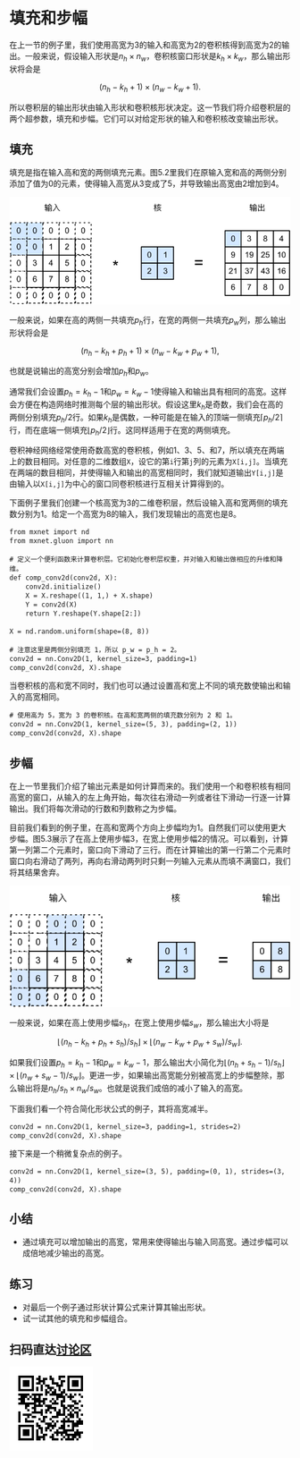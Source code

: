 # 填充和步幅

在上一节的例子里，我们使用高宽为3的输入和高宽为2的卷积核得到高宽为2的输出。一般来说，假设输入形状是$n_h\times n_w$，卷积核窗口形状是$k_h\times k_w$，那么输出形状将会是

$$(n_h-k_h+1) \times (n_w-k_w+1).$$

所以卷积层的输出形状由输入形状和卷积核形状决定。这一节我们将介绍卷积层的两个超参数，填充和步幅。它们可以对给定形状的输入和卷积核改变输出形状。

## 填充

填充是指在输入高和宽的两侧填充元素。图5.2里我们在原输入宽和高的两侧分别添加了值为0的元素，使得输入高宽从3变成了5，并导致输出高宽由2增加到4。

![在输入的高和宽两侧分别填充了0的二维互相关计算。](../img/conv_pad.svg)

一般来说，如果在高的两侧一共填充$p_h$行，在宽的两侧一共填充$p_w$列，那么输出形状将会是

$$(n_h-k_h+p_h+1)\times(n_w-k_w+p_w+1),$$

也就是说输出的高宽分别会增加$p_h$和$p_w$。

通常我们会设置$p_h=k_h-1$和$p_w=k_w-1$使得输入和输出具有相同的高宽。这样会方便在构造网络时推测每个层的输出形状。假设这里$k_h$是奇数，我们会在高的两侧分别填充$p_h/2$行。如果$k_h$是偶数，一种可能是在输入的顶端一侧填充$\lceil p_h/2\rceil$行，而在底端一侧填充$\lfloor p_h/2\rfloor$行。这同样适用于在宽的两侧填充。

卷积神经网络经常使用奇数高宽的卷积核，例如1、3、5、和7，所以填充在两端上的数目相同。对任意的二维数组`X`，设它的第`i`行第`j`列的元素为`X[i,j]`。当填充在两端的数目相同，并使得输入和输出的高宽相同时，我们就知道输出`Y[i,j]`是由输入以`X[i,j]`为中心的窗口同卷积核进行互相关计算得到的。

下面例子里我们创建一个核高宽为3的二维卷积层，然后设输入高和宽两侧的填充数分别为1。给定一个高宽为8的输入，我们发现输出的高宽也是8。

```{.python .input  n=1}
from mxnet import nd
from mxnet.gluon import nn

# 定义一个便利函数来计算卷积层。它初始化卷积层权重，并对输入和输出做相应的升维和降维。
def comp_conv2d(conv2d, X):
    conv2d.initialize()
    X = X.reshape((1, 1,) + X.shape)
    Y = conv2d(X)
    return Y.reshape(Y.shape[2:])

X = nd.random.uniform(shape=(8, 8))

# 注意这里是两侧分别填充 1，所以 p_w = p_h = 2。
conv2d = nn.Conv2D(1, kernel_size=3, padding=1)
comp_conv2d(conv2d, X).shape
```

当卷积核的高和宽不同时，我们也可以通过设置高和宽上不同的填充数使输出和输入的高宽相同。

```{.python .input  n=2}
# 使用高为 5，宽为 3 的卷积核。在高和宽两侧的填充数分别为 2 和 1。
conv2d = nn.Conv2D(1, kernel_size=(5, 3), padding=(2, 1))
comp_conv2d(conv2d, X).shape
```

## 步幅

在上一节里我们介绍了输出元素是如何计算而来的。我们使用一个和卷积核有相同高宽的窗口，从输入的左上角开始，每次往右滑动一列或者往下滑动一行逐一计算输出。我们将每次滑动的行数和列数称之为步幅。

目前我们看到的例子里，在高和宽两个方向上步幅均为1。自然我们可以使用更大步幅。图5.3展示了在高上使用步幅3，在宽上使用步幅2的情况。可以看到，计算第一列第二个元素时，窗口向下滑动了三行。而在计算输出的第一行第二个元素时窗口向右滑动了两列，再向右滑动两列时只剩一列输入元素从而填不满窗口，我们将其结果舍弃。

![高上使用步幅3，宽上使用步幅2。](../img/conv_stride.svg)

一般来说，如果在高上使用步幅$s_h$，在宽上使用步幅$s_w$，那么输出大小将是

$$\lfloor(n_h-k_h+p_h+s_h)/s_h\rfloor \times \lfloor(n_w-k_w+p_w+s_w)/s_w\rfloor.$$

如果我们设置$p_h=k_h-1$和$p_w=k_w-1$，那么输出大小简化为$\lfloor(n_h+s_h-1)/s_h\rfloor \times \lfloor(n_w+s_w-1)/s_w\rfloor$。更进一步，如果输出高宽能分别被高宽上的步幅整除，那么输出将是$n_h/s_h \times n_w/s_w$。也就是说我们成倍的减小了输入的高宽。

下面我们看一个符合简化形状公式的例子，其将高宽减半。

```{.python .input}
conv2d = nn.Conv2D(1, kernel_size=3, padding=1, strides=2)
comp_conv2d(conv2d, X).shape
```

接下来是一个稍微复杂点的例子。

```{.python .input  n=3}
conv2d = nn.Conv2D(1, kernel_size=(3, 5), padding=(0, 1), strides=(3, 4))
comp_conv2d(conv2d, X).shape
```

## 小结

* 通过填充可以增加输出的高宽，常用来使得输出与输入同高宽。通过步幅可以成倍地减少输出的高宽。

## 练习

- 对最后一个例子通过形状计算公式来计算其输出形状。
- 试一试其他的填充和步幅组合。

## 扫码直达[讨论区](https://discuss.gluon.ai/t/topic/6404)

![](../img/qr_padding-and-strides.svg)

